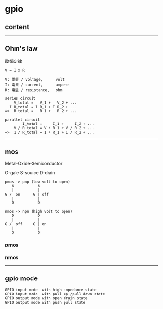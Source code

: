 # gpio

## content

---

## Ohm's law

歐姆定律

```text
V = I x R

V: 電壓 / voltage,      volt
I: 電流 / current,      ampere
R: 電阻 / resistance,   ohm
```

```text
series circuit
    V_total =   V_1 +   V_2 + ...
  I R_total = I R_1 + I R_2 + ...
=>  R_total =   R_1 +   R_2 + ...

parallel circuit
        I_total =     I_1 +     I_2 + ...
    V / R_total = V / R_1 + V / R_2 + ...
=>  1 / R_total = 1 / R_1 + 1 / R_2 + ...
```

---

## mos

Metal-Oxide-Semiconductor

G-gate
S-source
D-drain

```text
pmos -> pnp (low volt to open)
   S           S
   |           |
G /  on      G | off
   |           |
   D           D

nmos -> npn (high volt to open)
   D           D
   |           |
G /  off     G | on
   |           |
   S           S
```

### pmos

### nmos

---

## gpio mode

```text
GPIO input mode  with high impedance state
GPIO input mode  with pull-up /pull-down state
GPIO output mode with open drain state
GPIO output mode with push pull state

```
